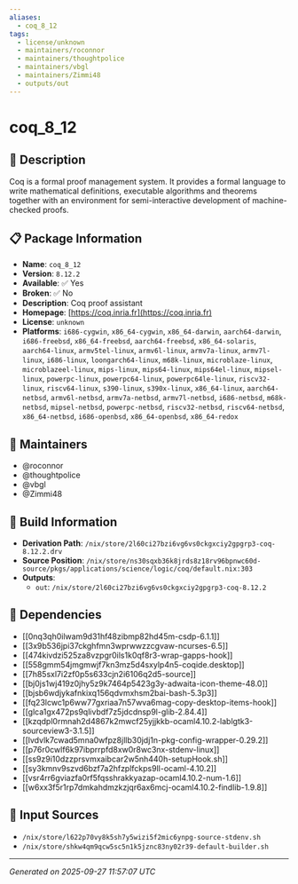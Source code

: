```yaml
---
aliases:
  - coq_8_12
tags:
  - license/unknown
  - maintainers/roconnor
  - maintainers/thoughtpolice
  - maintainers/vbgl
  - maintainers/Zimmi48
  - outputs/out
---
```


# coq_8_12

## 📝 Description

Coq is a formal proof management system.  It provides a formal language
to write mathematical definitions, executable algorithms and theorems
together with an environment for semi-interactive development of
machine-checked proofs.


## 📋 Package Information

- **Name**: `coq_8_12`
- **Version**: `8.12.2`
- **Available**: ✅ Yes
- **Broken**: ✅ No
- **Description**: Coq proof assistant
- **Homepage**: [https://coq.inria.fr](https://coq.inria.fr)
- **License**: `unknown`
- **Platforms**: `i686-cygwin`, `x86_64-cygwin`, `x86_64-darwin`, `aarch64-darwin`, `i686-freebsd`, `x86_64-freebsd`, `aarch64-freebsd`, `x86_64-solaris`, `aarch64-linux`, `armv5tel-linux`, `armv6l-linux`, `armv7a-linux`, `armv7l-linux`, `i686-linux`, `loongarch64-linux`, `m68k-linux`, `microblaze-linux`, `microblazeel-linux`, `mips-linux`, `mips64-linux`, `mips64el-linux`, `mipsel-linux`, `powerpc-linux`, `powerpc64-linux`, `powerpc64le-linux`, `riscv32-linux`, `riscv64-linux`, `s390-linux`, `s390x-linux`, `x86_64-linux`, `aarch64-netbsd`, `armv6l-netbsd`, `armv7a-netbsd`, `armv7l-netbsd`, `i686-netbsd`, `m68k-netbsd`, `mipsel-netbsd`, `powerpc-netbsd`, `riscv32-netbsd`, `riscv64-netbsd`, `x86_64-netbsd`, `i686-openbsd`, `x86_64-openbsd`, `x86_64-redox`
## 👥 Maintainers

- @roconnor
- @thoughtpolice
- @vbgl
- @Zimmi48


## 🔧 Build Information

- **Derivation Path**: `/nix/store/2l60ci27bzi6vg6vs0ckgxciy2gpgrp3-coq-8.12.2.drv`
- **Source Position**: `/nix/store/ns30sqxb36k8jrds8z18rv96bpnwc60d-source/pkgs/applications/science/logic/coq/default.nix:303`
- **Outputs**:
  - `out`:  `/nix/store/2l60ci27bzi6vg6vs0ckgxciy2gpgrp3-coq-8.12.2`

## 🔗 Dependencies

- [[0nq3qh0ilwam9d31hf48zibmp82hd45m-csdp-6.1.1]]
- [[3x9b536jpi37ckghfmn3wprwwzzcgvaw-ncurses-6.5]]
- [[474kivdzi525za8vzpgr0ils1k0qf8r3-wrap-gapps-hook]]
- [[558gmm54jmgmwjf7kn3mz5d4sxylp4n5-coqide.desktop]]
- [[7h85sxl7i2zf0p5s633cjn2i6106q2d5-source]]
- [[bj0js1wj419z0jhy5z9k7464p5423g3y-adwaita-icon-theme-48.0]]
- [[bjsb6wdjykafnkixq156qdvmxhsm2bai-bash-5.3p3]]
- [[fq23lcwc1p6ww77gxriaa7n57wva6mag-copy-desktop-items-hook]]
- [[glca1gx472ps9qlivbdf7z5jdcdnsp9l-glib-2.84.4]]
- [[kzqdpl0rmnah2d4867k2mwcf25yjjkkb-ocaml4.10.2-lablgtk3-sourceview3-3.1.5]]
- [[lvdvlk7cwad5mna0wfpz8jllb30jdj1n-pkg-config-wrapper-0.29.2]]
- [[p76r0cwlf6k97ibprrpfd8xw0r8wc3nx-stdenv-linux]]
- [[ss9z9i10dzzprsvmxaibcar2w5nh440h-setupHook.sh]]
- [[sy3kmnv9szvd6bzf7a2hfzplfckps9ll-ocaml-4.10.2]]
- [[vsr4rr6gviazfa0rf5fqsshrakkyazap-ocaml4.10.2-num-1.6]]
- [[w6xx3f5r1rp7dmkahdmzkzjqr6ax6mcj-ocaml4.10.2-findlib-1.9.8]]

## 📁 Input Sources

- `/nix/store/l622p70vy8k5sh7y5wizi5f2mic6ynpg-source-stdenv.sh`
- `/nix/store/shkw4qm9qcw5sc5n1k5jznc83ny02r39-default-builder.sh`

---
*Generated on 2025-09-27 11:57:07 UTC*
